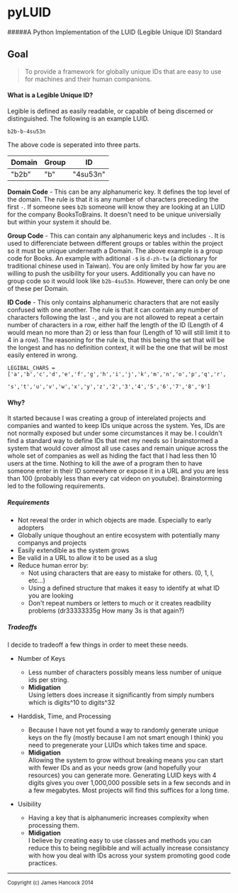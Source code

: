 pyLUID
======

#####A Python Implementation of the LUID (Legible Unique ID) Standard

## Goal

>To provide a framework for globally unique IDs that are easy to use for machines and their human companions.

#### What is a Legible Unique ID?
Legible is defined as easily readable, or capable of being discerned or distinguished. The following is an example LUID.

```
b2b-b-4su53n
```
The above code is seperated into three parts.

Domain | Group  | ID 
------------|------------|----
"b2b"|"b"|"4su53n"

**Domain Code** - This can be any alphanumeric key. It defines the top level of the domain. The rule is that it is any number of characters preceding the first `-`. If someone sees `b2b` someone will know they are looking at an LUID for the company BooksToBrains. It doesn't need to be unique universially but within your system it should be. 

**Group Code** - This can contain any alphanumeric keys and includes `-`. It is used to differenciate between different groups or tables within the project so it must be unique underneath a Domain. The above example is a group code for Books. An example with aditional `-`s is `d-zh-tw` (a dictionary for traditional chinese used in Taiwan). You are only limited by how far you are willing to push the usibility for your users. Additionally you can have no group code so it would look like `b2b-4su53n`. However, there can only be one of these per Domain.

**ID Code** - This only contains alphanumeric characters that are not easily confused with one another. The rule is that it can contain any number of characters following the last `-`, and you are not allowed to repeat a certain number of characters in a row, either half the length of the ID (Length of 4 would mean no more than 2) or less than four (Length of 10 will still limit it to 4 in a row). The reasoning for the rule is, that this being the set that will be the longest and has no definition context, it will be the one that will be most easily entered in wrong.

```
LEGIBAL_CHARS = ['a','b','c','d','e','f','g','h','i','j','k','m','n','o','p','q','r',
	       's','t','u','v','w','x','y','z','2','3','4','5','6','7','8','9']
```

#### Why?
It started because I was creating a group of interelated projects and companies and wanted to keep IDs unique across the system. Yes, IDs are not normally exposed but under some circumstances it may be. I couldn't find a standard way to define IDs that met my needs so I brainstormed a system that would cover almost all use cases and remain unique across the whole set of companies as well as hiding the fact that I had less then 10 users at the time. Nothing to kill the awe of a program then to have someone enter in their ID somewhere or expose it in a URL and you are less than 100 (probably less than every cat videon on youtube). Brainstorming led to the following requirements.


##### Requirements


* Not reveal the order in which objects are made. Especially to early adopters
* Globally unique thoughout an entire ecosystem with potentially many companys and projects
* Easily extendible as the system grows
* Be valid in a URL to allow it to be used as a slug
* Reduce human error by:
  * Not using characters that are easy to mistake for others. (0, 1, l, etc...)
  * Using a defined structure that makes it easy to identify at what ID you are looking 
  * Don't repeat numbers or letters to much or it creates readbility problems (dr33333335g How many 3s is that again?)


##### Tradeoffs
I decide to tradeoff a few things in order to meet these needs.
* Number of Keys
  * Less number of characters possibly means less number of unique ids per string. 
  * **Midigation** <br/> Using letters does increase it significantly from simply numbers which is digits^10 to digits^32
* Harddisk, Time, and Processing
  * Because I have not yet found a way to randomly generate unique keys on the fly (mostly because I am not smart enough I think) you need to pregenerate your LUIDs which takes time and space.
  * **Midigation** <br/> Allowing the system to grow without breaking means you can start with fewer IDs and as your needs grow (and hopefully your resources) you can generate more. Generating LUID keys with 4 digits gives you over 1,000,000 possible sets in a few seconds and in a few megabytes. Most projects will find this suffices for a long time.

* Usibility
  * Having a key that is alphanumeric increases complexity when processing them.
  * **Midigation** <br/>I believe by creating easy to use classes and methods you can reduce this to being neglibible and will actually increase consistancy with how you deal with IDs across your system promoting good code practices.



<hr/>
<sup>Copyright (c) James Hancock 2014</sup>
